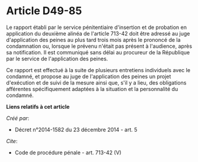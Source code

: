# Article D49-85

Le rapport établi par le service pénitentiaire d'insertion et de probation en application du deuxième alinéa de l'article
713-42 doit être adressé au juge d'application des peines au plus tard trois mois après le prononcé de la condamnation ou,
lorsque le prévenu n'était pas présent à l'audience, après sa notification. Il est communiqué sans délai au procureur de la
République par le service de l'application des peines. 

Ce rapport est effectué à la suite de plusieurs entretiens individuels avec le condamné, et propose au juge de l'application
des peines un projet d'exécution et de suivi de la mesure ainsi que, s'il y a lieu, des obligations afférentes spécifiquement
adaptées à la situation et la personnalité du condamné.

**Liens relatifs à cet article**

_Créé par_:

  - Décret n°2014-1582 du 23 décembre 2014 - art. 5

_Cite_:

  - Code de procédure pénale - art. 713-42 (V)
